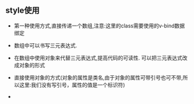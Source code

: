 ## style使用
+ 第一种使用方式,直接传递一个数组,注意:这里的class需要使用的v-bind数据绑定

+ 数组中可以书写三元表达式.

+ 在数组中使用对象来代替三元表达式,提高代码的可读性.  可以把三元表达式改成对象的形式

+ 直接使用对象的方式(对象的属性是类名,由于对象的属性可带引号也可不带,所以这里:我们没有写引号，属性的值是一个标识符)
+ 
